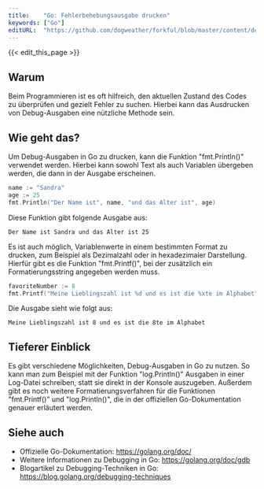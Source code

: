```yaml
---
title:    "Go: Fehlerbehebungsausgabe drucken"
keywords: ["Go"]
editURL:  "https://github.com/dogweather/forkful/blob/master/content/de/go/printing-debug-output.md"
---
```


{{< edit_this_page >}}

## Warum

Beim Programmieren ist es oft hilfreich, den aktuellen Zustand des Codes zu überprüfen und gezielt Fehler zu suchen. Hierbei kann das Ausdrucken von Debug-Ausgaben eine nützliche Methode sein.

## Wie geht das?

Um Debug-Ausgaben in Go zu drucken, kann die Funktion "fmt.Println()" verwendet werden. Hierbei kann sowohl Text als auch Variablen übergeben werden, die dann in der Ausgabe erscheinen.

```Go
name := "Sandra"
age := 25
fmt.Println("Der Name ist", name, "und das Alter ist", age)
```

Diese Funktion gibt folgende Ausgabe aus:

```
Der Name ist Sandra und das Alter ist 25
```

Es ist auch möglich, Variablenwerte in einem bestimmten Format zu drucken, zum Beispiel als Dezimalzahl oder in hexadezimaler Darstellung. Hierfür gibt es die Funktion "fmt.Printf()", bei der zusätzlich ein Formatierungsstring angegeben werden muss.

```Go
favoriteNumber := 8
fmt.Printf("Meine Lieblingszahl ist %d und es ist die %xte im Alphabet", favoriteNumber, favoriteNumber)
```

Die Ausgabe sieht wie folgt aus:

```
Meine Lieblingszahl ist 8 und es ist die 8te im Alphabet
```

## Tieferer Einblick

Es gibt verschiedene Möglichkeiten, Debug-Ausgaben in Go zu nutzen. So kann man zum Beispiel mit der Funktion "log.Println()" Ausgaben in einer Log-Datei schreiben, statt sie direkt in der Konsole auszugeben. Außerdem gibt es noch weitere Formatierungsverfahren für die Funktionen "fmt.Printf()" und "log.Println()", die in der offiziellen Go-Dokumentation genauer erläutert werden.

## Siehe auch

- Offizielle Go-Dokumentation: https://golang.org/doc/
- Weitere Informationen zu Debugging in Go: https://golang.org/doc/gdb
- Blogartikel zu Debugging-Techniken in Go: https://blog.golang.org/debugging-techniques